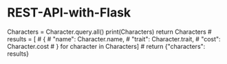 # REST-API-with-Flask

Characters = Character.query.all()
        print(Characters)
        return Characters
        # results = [
        #     {
        #         "name": Character.name,
        #         "trait": Character.trait,
        #         "cost": Character.cost
            # } for character in Characters]
    # return {"characters": results}